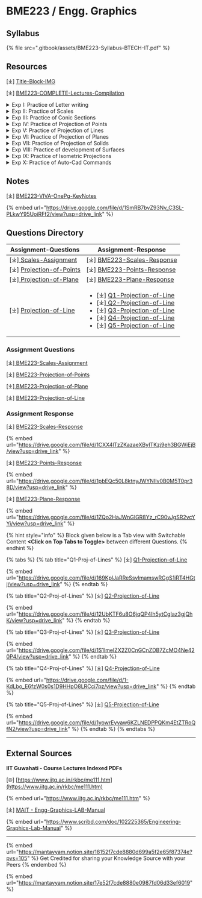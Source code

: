 # BME223 / Engg. Graphics

## Syllabus

{% file src=".gitbook/assets/BME223-Syllabus-BTECH-IT.pdf" %}

## Resources

\[⤓] [Title-Block-IMG](https://drive.google.com/file/d/13KD_g4S6P5asQMnTGoGylqbIUeHI1C3-/view?usp=drive_link)

\[⤓] [BME223-COMPLETE-Lectures-Compilation](https://drive.google.com/file/d/1RkkpBECxLTtN6ctPnkgsoLYX8TphlMQk/view?usp=drive_link)

<details>

<summary>Exp I: Practice of Letter writing </summary>

\[🌐] [Lettering techniques in engineering drawing](https://www.slideshare.net/slideshow/lettering-techniques-in-engineering-drawing/127826677#1)

\[🌐][ Engineering-Lettering](https://www.slideshare.net/slideshow/engineering-drawing-engineering-lettering-lesson-3/8635564#1)

</details>

<details>

<summary>Exp II: Practice of Scales </summary>

\[🌐] [SCALES AND Engineering Curves - IIT Guwahati](https://iitg.ac.in/rkbc/ME111/Lecture3%20Scales%20and%20Engineering%20Curves.pdf)

\[🌐] [Scales Problems and Solutions](https://www.scribd.com/document/371340760/1-5-Scales-Problems-and-Solutions)

</details>

<details>

<summary>Exp III: Practice of Conic Sections </summary>

\[🌐] [Conic Sections - IIT Guwahati](https://www.iitg.ac.in/dsharma/me111/Lecture%202%20Engineering%20curves.pdf)

</details>

<details>

<summary>Exp IV: Practice of Projection of Points </summary>

\[🌐] [Projection of Points and Lines - IITG](https://www.iitg.ac.in/rkbc/ME111/Lecture6%20Proj%20of%20pts%20and%20Lines.pdf)

</details>

<details>

<summary>Exp V: Practice of Projection of Lines </summary>

\[🌐] [Projection of Lines and Planes - IITG](https://www.iitg.ac.in/rkbc/ME111/Lecture7%20Proj%20of%20Lines%20and%20proj%20of%20planes.pdf)

\[🌐] [Projection of Lines - FYB-Tech](https://www.slideshare.net/slideshow/projection-of-lines-73140194/73140194)

</details>

<details>

<summary>Exp VI: Practice of Projection of Planes </summary>

\[🌐] [Projection of Planes - IITG](https://iitg.ac.in/kpmech/ME111-2016/Projection%20of%20Planes_revised.pdf)

</details>

<details>

<summary>Exp VII: Practice of Projection of Solids </summary>

\[🌐] [Projection of Solids - IITG](https://www.iitg.ac.in/rkbc/ME111/Lecture10%20Projection%20of%20solids.pdf)

\[🌐] [Projection of Solids - FYB-Tech](https://www.slideshare.net/AniketSuryawanshi/projection-of-solids-73140319#1)

</details>

<details>

<summary>Exp VIII: Practice of development of Surfaces </summary>

\[🌐] [Development of Surfaces - IITG](https://www.iitg.ac.in/rkbc/ME111/Lecture14%20Development%20of%20surfaces%20-%20pkghosh.pdf)

</details>

<details>

<summary>Exp IX: Practice of Isometric Projections </summary>

\[🌐] [Isometric projections - DSCE](https://www.slideshare.net/slideshow/isometric-projections/30522718#2)

</details>

<details>

<summary>Exp X: Practice of Auto-Cad Commands</summary>

\[🌐] [Basic-Drawing-Cmd-AUTOCAD](https://classes.engr.oregonstate.edu/cce/winter2020/cce203/CE413_W2020/ACAD_Basic_Commands.pdf)

</details>

## Notes

\[⤓] [BME223-VIVA-OnePg-KeyNotes](https://drive.google.com/file/d/1SmRB7bvZ93Nv_C3SL-PLkwY95UoiRFf2/view?usp=drive_link)

{% embed url="https://drive.google.com/file/d/1SmRB7bvZ93Nv_C3SL-PLkwY95UoiRFf2/view?usp=drive_link" %}

## Questions Directory

| Assignment-Questions                                                                                               | Assignment-Response                                                                                                                                                                                                                                                                                                                                                                                                                                                                                                                                                                                                                                                                                     |
| ------------------------------------------------------------------------------------------------------------------ | ------------------------------------------------------------------------------------------------------------------------------------------------------------------------------------------------------------------------------------------------------------------------------------------------------------------------------------------------------------------------------------------------------------------------------------------------------------------------------------------------------------------------------------------------------------------------------------------------------------------------------------------------------------------------------------------------------- |
| \[⤓][ Scales-Assignment](https://drive.google.com/file/d/1FxCSPGkRl-C-w1RKXsN-81rrUQrFCKUT/view?usp=drive_link)    | \[⤓] [BME223-Scales-Response](https://drive.google.com/file/d/1CXX4lTzZKazaeXByITKzj9eh3BGWiEjB/view?usp=drive_link)                                                                                                                                                                                                                                                                                                                                                                                                                                                                                                                                                                                    |
| \[⤓] [Projection-of-Points](https://drive.google.com/file/d/1hh8wmnoWAjVVsZUjtCcEaPzOOWISIHSe/view?usp=drive_link) | \[⤓] [BME223-Points-Response](https://drive.google.com/file/d/1pbEQc50L8ktnyJWYNIIv0B0M5T0pr38D/view?usp=drive_link)                                                                                                                                                                                                                                                                                                                                                                                                                                                                                                                                                                                    |
| \[⤓][ Projection-of-Plane](https://drive.google.com/file/d/1VRiREM2SaoUI0djgFDFP2FJPCh2HGeoj/view?usp=drive_link)  | \[⤓] [BME223-Plane-Response](https://drive.google.com/file/d/1ZQo2HaJWnGIGR8Yz_rC90vJgSR2vcYYi/view?usp=drive_link)                                                                                                                                                                                                                                                                                                                                                                                                                                                                                                                                                                                     |
| \[⤓] [Projection-of-Line](https://drive.google.com/file/d/11CJWl-qnVxBleRCs2hOFWPMpJmWYrCQU/view?usp=drive_link)   | <ul><li>[⤓] <a href="https://drive.google.com/file/d/169KplJaRReSsvlmamswRGgS1iRT4HGtj/view?usp=drive_link">Q1-Projection-of-Line</a></li><li>[⤓]<a href="https://drive.google.com/file/d/12UbKTF6u8O6jqQP4lh5ytCgIaz3gjQhK/view?usp=drive_link"> Q2-Projection-of-Line</a></li><li>[⤓] <a href="https://drive.google.com/file/d/1S1lmeIZX2Z0CnGCnZDB7ZcMO4Ne420P4/view?usp=drive_link">Q3-Projection-of-Line</a></li><li>[⤓] <a href="https://drive.google.com/file/d/1-KdLbo_E6fzW0s0s1D9HHpO8LRCci7pz/view?usp=drive_link">Q4-Projection-of-Line</a></li><li>[⤓] <a href="https://drive.google.com/file/d/1yowrEyvaw6KZLNEDPPQKm4EtZTRoQfN2/view?usp=drive_link">Q5-Projection-of-Line</a></li></ul> |

### Assignment Questions

\[⤓][ BME223-Scales-Assignment](https://drive.google.com/file/d/1FxCSPGkRl-C-w1RKXsN-81rrUQrFCKUT/view?usp=drive_link)

\[⤓] [BME223-Projection-of-Points](https://drive.google.com/file/d/1hh8wmnoWAjVVsZUjtCcEaPzOOWISIHSe/view?usp=drive_link)

\[⤓][ BME223-Projection-of-Plane](https://drive.google.com/file/d/1VRiREM2SaoUI0djgFDFP2FJPCh2HGeoj/view?usp=drive_link)

\[⤓] [BME223-Projection-of-Line](https://drive.google.com/file/d/11CJWl-qnVxBleRCs2hOFWPMpJmWYrCQU/view?usp=drive_link)

### Assignment Response

\[⤓] [BME223-Scales-Response](https://drive.google.com/file/d/1CXX4lTzZKazaeXByITKzj9eh3BGWiEjB/view?usp=drive_link)

{% embed url="https://drive.google.com/file/d/1CXX4lTzZKazaeXByITKzj9eh3BGWiEjB/view?usp=drive_link" %}

\[⤓] [BME223-Points-Response](https://drive.google.com/file/d/1pbEQc50L8ktnyJWYNIIv0B0M5T0pr38D/view?usp=drive_link)

{% embed url="https://drive.google.com/file/d/1pbEQc50L8ktnyJWYNIIv0B0M5T0pr38D/view?usp=drive_link" %}

\[⤓] [BME223-Plane-Response](https://drive.google.com/file/d/1ZQo2HaJWnGIGR8Yz_rC90vJgSR2vcYYi/view?usp=drive_link)

{% embed url="https://drive.google.com/file/d/1ZQo2HaJWnGIGR8Yz_rC90vJgSR2vcYYi/view?usp=drive_link" %}

{% hint style="info" %}
Block given below is a Tab view with Switchable Content **\<Click on Top Tabs to Toggle>** between different Questions.
{% endhint %}

{% tabs %}
{% tab title="Q1-Proj-of-Lines" %}
\[⤓] [Q1-Projection-of-Line](https://drive.google.com/file/d/169KplJaRReSsvlmamswRGgS1iRT4HGtj/view?usp=drive_link)

{% embed url="https://drive.google.com/file/d/169KplJaRReSsvlmamswRGgS1iRT4HGtj/view?usp=drive_link" %}
{% endtab %}

{% tab title="Q2-Proj-of-Lines" %}
\[⤓] [Q2-Projection-of-Line](https://drive.google.com/file/d/12UbKTF6u8O6jqQP4lh5ytCgIaz3gjQhK/view?usp=drive_link)

{% embed url="https://drive.google.com/file/d/12UbKTF6u8O6jqQP4lh5ytCgIaz3gjQhK/view?usp=drive_link" %}
{% endtab %}

{% tab title="Q3-Proj-of-Lines" %}
\[⤓] [Q3-Projection-of-Line](https://drive.google.com/file/d/1S1lmeIZX2Z0CnGCnZDB7ZcMO4Ne420P4/view?usp=drive_link)

{% embed url="https://drive.google.com/file/d/1S1lmeIZX2Z0CnGCnZDB7ZcMO4Ne420P4/view?usp=drive_link" %}
{% endtab %}

{% tab title="Q4-Proj-of-Lines" %}
\[⤓] [Q4-Projection-of-Line](https://drive.google.com/file/d/1-KdLbo_E6fzW0s0s1D9HHpO8LRCci7pz/view?usp=drive_link)

{% embed url="https://drive.google.com/file/d/1-KdLbo_E6fzW0s0s1D9HHpO8LRCci7pz/view?usp=drive_link" %}
{% endtab %}

{% tab title="Q5-Proj-of-Lines" %}
\[⤓] [Q5-Projection-of-Line](https://drive.google.com/file/d/1yowrEyvaw6KZLNEDPPQKm4EtZTRoQfN2/view?usp=drive_link)

{% embed url="https://drive.google.com/file/d/1yowrEyvaw6KZLNEDPPQKm4EtZTRoQfN2/view?usp=drive_link" %}
{% endtab %}
{% endtabs %}

***

## External Sources

**IIT Guwahati - Course Lectures Indexed PDFs**

\[🌐] [https://www.iitg.ac.in/rkbc/me111.htm](https://www.iitg.ac.in/rkbc/me111.htm)

{% embed url="https://www.iitg.ac.in/rkbc/me111.htm" %}

\[⤓] [MAIT - Engg-Graphics-LAB-Manual](https://www.scribd.com/doc/102225365/Engineering-Graphics-Lab-Manual)

{% embed url="https://www.scribd.com/doc/102225365/Engineering-Graphics-Lab-Manual" %}

***

{% embed url="https://mantavyam.notion.site/18152f7cde8880d699a5f2e65f87374e?pvs=105" %}
Get Credited for sharing your Knowledge Source with your Peers
{% endembed %}

{% embed url="https://mantavyam.notion.site/17e52f7cde8880e0987fd06d33ef6019" %}
